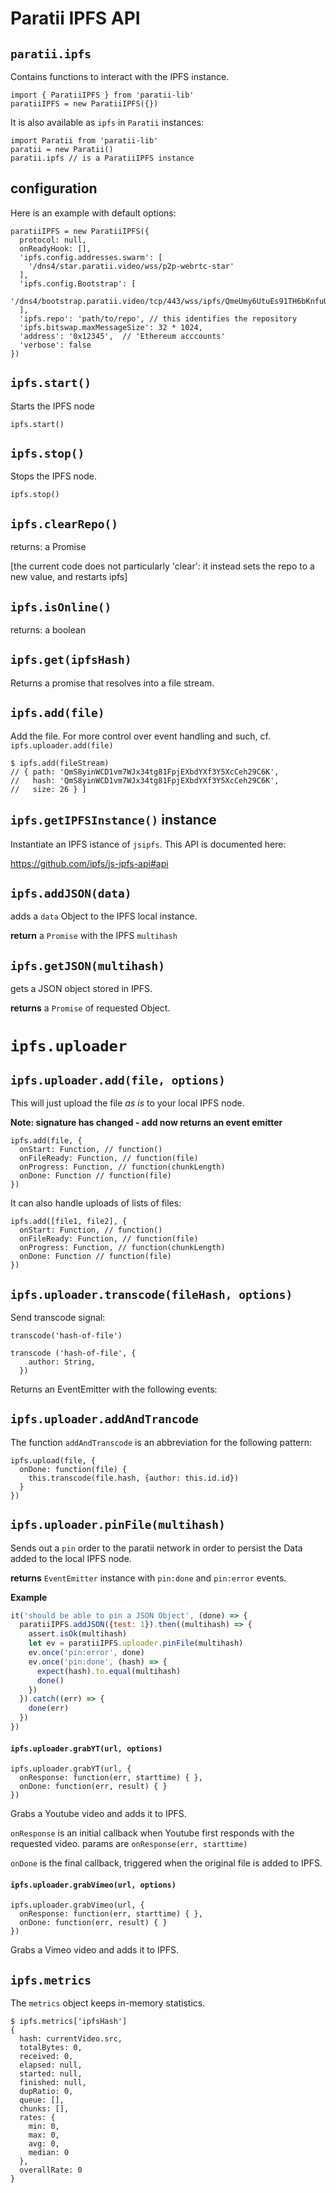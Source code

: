 # Paratii IPFS API

## `paratii.ipfs`

Contains functions to interact with the IPFS instance.


    import { ParatiiIPFS } from 'paratii-lib'
    paratiiIPFS = new ParatiiIPFS({})


It is also available as `ipfs` in `Paratii` instances:

    import Paratii from 'paratii-lib'
    paratii = new Paratii()
    paratii.ipfs // is a ParatiiIPFS instance


## configuration

Here is an example with default options:

    paratiiIPFS = new ParatiiIPFS({
      protocol: null,
      onReadyHook: [],
      'ipfs.config.addresses.swarm': [
        '/dns4/star.paratii.video/wss/p2p-webrtc-star'
      ],
      'ipfs.config.Bootstrap': [
        '/dns4/bootstrap.paratii.video/tcp/443/wss/ipfs/QmeUmy6UtuEs91TH6bKnfuU1Yvp63CkZJWm624MjBEBazW'
      ],
      'ipfs.repo': 'path/to/repo', // this identifies the repository
      'ipfs.bitswap.maxMessageSize': 32 * 1024,
      'address': '0x12345',  // 'Ethereum acccounts'
      'verbose': false
    })


## `ipfs.start()`

Starts the IPFS node

    ipfs.start()


## `ipfs.stop()`

Stops the IPFS node.

    ipfs.stop()


## `ipfs.clearRepo()`


returns:  a Promise

[the current code does not particularly 'clear': it instead sets the repo to a new value, and restarts ipfs]

## `ipfs.isOnline()`


returns: a boolean


## `ipfs.get(ipfsHash)`

Returns a promise that resolves into a file stream.

## `ipfs.add(file)`

Add the file. For more control over event handling and such, cf. `ipfs.uploader.add(file)`

    $ ipfs.add(fileStream)
    // { path: 'QmS8yinWCD1vm7WJx34tg81FpjEXbdYXf3Y5XcCeh29C6K',
    //   hash: 'QmS8yinWCD1vm7WJx34tg81FpjEXbdYXf3Y5XcCeh29C6K',
    //   size: 26 } ]

## `ipfs.getIPFSInstance()` instance

Instantiate an IPFS istance of `jsipfs`. This API is documented here:

https://github.com/ipfs/js-ipfs-api#api

## `ipfs.addJSON(data)`

adds a `data` Object to the IPFS local instance.

**return** a `Promise` with the IPFS `multihash`

## `ipfs.getJSON(multihash)`

gets a JSON object stored in IPFS.

**returns** a `Promise` of requested Object.

# `ipfs.uploader`

## `ipfs.uploader.add(file, options)`

This will just upload the file _as is_ to your local IPFS node.

**Note: signature has changed - add now returns an event emitter**

    ipfs.add(file, {
      onStart: Function, // function()
      onFileReady: Function, // function(file)
      onProgress: Function, // function(chunkLength)
      onDone: Function // function(file)
    })

It can also handle uploads of lists of files:

    ipfs.add([file1, file2], {
      onStart: Function, // function()
      onFileReady: Function, // function(file)
      onProgress: Function, // function(chunkLength)
      onDone: Function // function(file)
    })


## `ipfs.uploader.transcode(fileHash, options)`


Send transcode signal:

    transcode('hash-of-file')

    transcode ('hash-of-file', {
        author: String,
      })

Returns an EventEmitter with the following events:


##  `ipfs.uploader.addAndTrancode`


The function `addAndTranscode` is an abbreviation for the following pattern:

    ipfs.upload(file, {
      onDone: function(file) {
        this.transcode(file.hash, {author: this.id.id})
      }
    })

## `ipfs.uploader.pinFile(multihash)`

Sends out a `pin` order to the paratii network in order to persist the Data
added to the local IPFS node.

**returns** `EventEmitter` instance with `pin:done` and `pin:error` events.

**Example**

```javascript
it('should be able to pin a JSON Object', (done) => {
  paratiiIPFS.addJSON({test: 1}).then((multihash) => {
    assert.isOk(multihash)
    let ev = paratiiIPFS.uploader.pinFile(multihash)
    ev.once('pin:error', done)
    ev.once('pin:done', (hash) => {
      expect(hash).to.equal(multihash)
      done()
    })
  }).catch((err) => {
    done(err)
  })
})
```

#### `ipfs.uploader.grabYT(url, options)`


    ipfs.uploader.grabYT(url, {
      onResponse: function(err, starttime) { },
      onDone: function(err, result) { }
    })


Grabs a Youtube video and adds it to IPFS.

`onResponse` is an initial callback when Youtube first responds with the requested
video. params are `onResponse(err, starttime)`

`onDone` is the final callback, triggered when the original file is added to IPFS.


#### `ipfs.uploader.grabVimeo(url, options)`


    ipfs.uploader.grabVimeo(url, {
      onResponse: function(err, starttime) { },
      onDone: function(err, result) { }
    })


Grabs a Vimeo video and adds it to IPFS.


## `ipfs.metrics`

The `metrics` object keeps in-memory statistics.

    $ ipfs.metrics['ipfsHash']
    {
      hash: currentVideo.src,
      totalBytes: 0,
      received: 0,
      elapsed: null,
      started: null,
      finished: null,
      dupRatio: 0,
      queue: [],
      chunks: [],
      rates: {
        min: 0,
        max: 0,
        avg: 0,
        median: 0
      },
      overallRate: 0
    }
